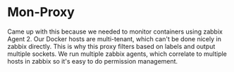 # Mon-Proxy
Came up with this because we needed to monitor containers using zabbix Agent 2. Our Docker hosts are multi-tenant, which can't be done nicely in zabbix directly. 
This is why this proxy filters based on labels and output multiple sockets. 
We run multiple zabbix agents, which correlate to multiple hosts in zabbix so it's easy to do permission management.
